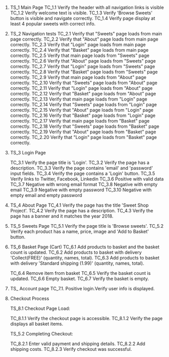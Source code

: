 1. TS_1 Main Page
    TC_1.1 Verify the header with all navigation links is visible
    TC_1.2 Verify welcome text is visible.
    TC_1.3 Verify 'Browse Sweets' button is visible and navigate correctly.
    TC_1.4 Verify page display at least 4 popular sweets with correct info.

2. TS_2 Navigation tests
    TC_2.1 Verify that "Sweets" page loads from main page correctly.
    TC_2.2 Verify that "About" page loads from main page correctly.
    TC_2.3 Verify that "Login" page loads from main page correctly.
    TC_2.4 Verify that "Basket" page loads from main page correctly.
    TC_2.5 Verify that main page loads from "Sweets" page correctly.
    TC_2.6 Verify that "About" page loads from "Sweets" page correctly.
    TC_2.7 Verify that "Login" page loads from "Sweets" page correctly.
    TC_2.8 Verify that "Basket" page loads from "Sweets" page correctly.
    TC_2.9 Verify that main page loads from "About" page correctly.
    TC_2.10 Verify that "Sweets" page loads from "About" page correctly.
    TC_2.11 Verify that "Login" page loads from "About" page correctly.
    TC_2.12 Verify that "Basket" page loads from "About" page correctly.
    TC_2.13 Verify that main page loads from "Login" page correctly.
    TC_2.14 Verify that "Sweets" page loads from "Login" page correctly.
    TC_2.15 Verify that "About" page loads from "Login" page correctly.
    TC_2.16 Verify that "Basket" page loads from "Login" page correctly.
    TC_2.17 Verify that main page loads from "Basket" page correctly.
    TC_2.18 Verify that "Sweets" page loads from "Basket" page correctly.
    TC_2.19 Verify that "About" page loads from "Basket" page correctly.
    TC_2.20 Verify that "Login" page loads from "Basket" page correctly.

3. TS_3 Login Page
 
    TC_3.1 Verify the page title is 'Login'.
    TC_3.2 Verify the page has a description.
    TC_3.3 Verify the page contains 'email' and 'password' input fields.
    TC_3.4 Verify the page contains a 'Login' button.
    TC_3.5 Verify links to Twitter, Facebook, Linkedin
    TC_3.6 Positive with valid data
    TC_3.7 Negative with wrong email format
    TC_3.8 Negative with empty email
    TC_3.9 Negative with empty password
    TC_3.10 Negative with empty email and empty password

4. TS_4 About Page
    TC_4.1 Verify the page has the title 'Sweet Shop Project'.
    TC_4.2 Verify the page has a description.
    TC_4.3 Verify the page has a banner and it matches the year 2018.

5. TS_5 Sweets Page
    TC_5.1 Verify the page title is 'Browse sweets'.
    TC_5.2 Verify each product has a name, price, image and 'Add to Basket' button.

6. TS_6 Basket Page (Cart)
    TC_6.1 Add products to basket and the basket count is updated.
    TC_6.2 Add products to basket with delivery 'Collect(FREE)' (quantity, names, total).
    TC_6.3 Add products to basket with delivery 'Standard shipping (1.99)' (quantity, names, total).
 
    TC_6.4 Remove item from basket
    TC_6.5 Verify the basket count is updated.
    TC_6.6 Empty basket.
    TC_6.7 Verify the basket is empty.

7. TS_ Account page
    TC_7.1. Positive login.Verify user info is displayed.



8. Checkout Process
   
    TS_8.1  Checkout Page Load:
     
      TC_8.1.1 Verify the checkout page is accessible.
      TC_8.1.2 Verify the page displays all basket items.
 
    TS_5.2  Completing Checkout:
 
      TC_8.2.1 Enter valid payment and shipping details.
      TC_8.2.2 Add shipping costs.
      TC_8.2.3 Verify checkout was successful.